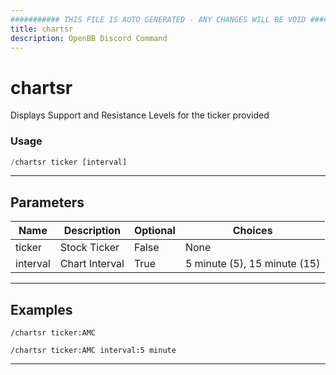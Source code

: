 ```yaml
---
########### THIS FILE IS AUTO GENERATED - ANY CHANGES WILL BE VOID ###########
title: chartsr
description: OpenBB Discord Command
---
```


# chartsr

Displays Support and Resistance Levels for the ticker provided

### Usage

```python wordwrap
/chartsr ticker [interval]
```

---

## Parameters

| Name | Description | Optional | Choices |
| ---- | ----------- | -------- | ------- |
| ticker | Stock Ticker | False | None |
| interval | Chart Interval | True | 5 minute (5), 15 minute (15) |


---

## Examples

```
/chartsr ticker:AMC
```
```
/chartsr ticker:AMC interval:5 minute
```

---
